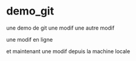# demo_git
une demo de git
une modif
une autre modif

une modif en ligne

et maintenant une modif depuis la machine locale
